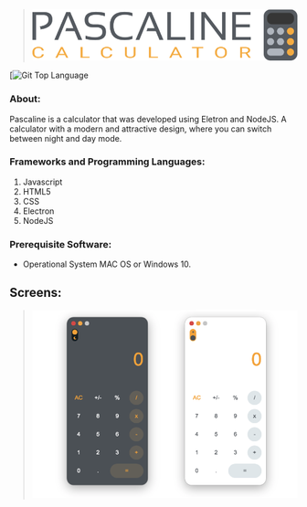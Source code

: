 > ![Logo Pascaline](https://github.com/davibs22/Pascaline/raw/master/readmeFiles/Logo.png)

[![Git Top Language](https://img.shields.io/github/languages/top/davibs22/Pascaline)
### About:

Pascaline is a calculator that was developed using Eletron and NodeJS. A calculator with a modern and attractive design, where you can switch between night and day mode.

### Frameworks and Programming Languages:

1. Javascript
2. HTML5
3. CSS
4. Electron
5. NodeJS

### Prerequisite Software:

* Operational System MAC OS or Windows 10.

## Screens:
> ![Screens Pascaline](https://github.com/davibs22/Pascaline/raw/master/readmeFiles/Screens.png)
